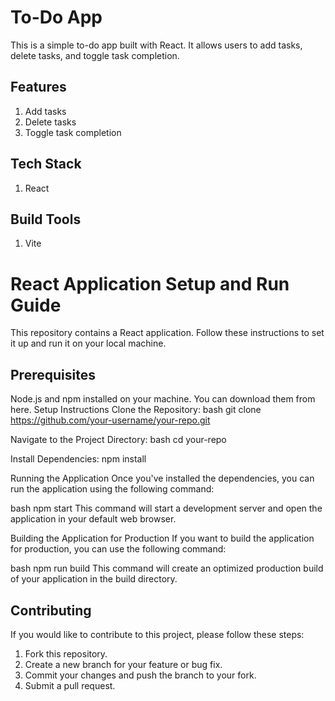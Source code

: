 # To-Do App
This is a simple to-do app built with React. It allows users to add tasks, delete tasks, and toggle task completion.
 
## Features
1. Add tasks
2. Delete tasks
3. Toggle task completion

## Tech Stack
1. React

## Build Tools
1. Vite

# React Application Setup and Run Guide
This repository contains a React application. Follow these instructions to set it up and run it on your local machine.

## Prerequisites
Node.js and npm installed on your machine. You can download them from here.
Setup Instructions
Clone the Repository:
bash
git clone https://github.com/your-username/your-repo.git

Navigate to the Project Directory:
bash
cd your-repo

Install Dependencies:
npm install

Running the Application
Once you've installed the dependencies, you can run the application using the following command:

bash
npm start
This command will start a development server and open the application in your default web browser.

Building the Application for Production
If you want to build the application for production, you can use the following command:

bash
npm run build
This command will create an optimized production build of your application in the build directory.

## Contributing
If you would like to contribute to this project, please follow these steps:

1. Fork this repository.
2. Create a new branch for your feature or bug fix.
3. Commit your changes and push the branch to your fork.
4. Submit a pull request.
